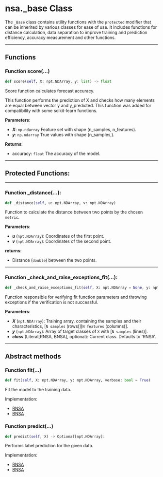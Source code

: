 # nsa._base Class

The ``_Base`` class contains utility functions with the ``protected`` modifier that can be inherited by various classes for ease of use. It includes functions for distance calculation, data separation to improve training and prediction efficiency, accuracy measurement and other functions.

---

## Functions

### Function score(...)

```python
def score(self, X: npt.NDArray, y: list) -> float
```
Score function calculates forecast accuracy.

This function performs the prediction of X and checks how many elements are equal between vector y and y_predicted. 
This function was added for compatibility with some scikit-learn functions.

**Parameters**:
+ ***X***: ``np.ndarray``
    Feature set with shape (n_samples, n_features).
+ ***y***: ``np.ndarray``
    True values with shape (n_samples,).

**Returns**:

+ accuracy: ``float`` The accuracy of the model.

---

## Protected Functions:

---

### Function _distance(...):

```python
def _distance(self, u: npt.NDArray, v: npt.NDArray)
```

Function to calculate the distance between two points by the chosen ``metric``.

**Parameters**:
* ***u*** (``npt.NDArray``): Coordinates of the first point.
* ***v*** (``npt.NDArray``): Coordinates of the second point.

**returns**:
* Distance (``double``) between the two points.

---

### Function _check_and_raise_exceptions_fit(...):
```python
def _check_and_raise_exceptions_fit(self, X: npt.NDArray = None, y: npt.NDArray = None, _class_: Literal['RNSA', 'BNSA'] = 'RNSA')
```
Function responsible for verifying fit function parameters and throwing exceptions if the verification is not successful.

**Parameters**:
* ***X*** (``npt.NDArray``): Training array, containing the samples and their characteristics, [``N samples`` (rows)][``N features`` (columns)].
* ***y*** (``npt.NDArray``): Array of target classes of ``X`` with [``N samples`` (lines)].
* ***_class_*** (Literal[RNSA, BNSA], optional): Current class. Defaults to 'RNSA'.

---

## Abstract methods

### Function fit(...)

```python
def fit(self, X: npt.NDArray, y: npt.NDArray, verbose: bool = True)
```

Fit the model to the training data.

Implementation:

- [RNSA](../../classes/Negative%20Selection/RNSA.md#function-fit)
- [BNSA](../../classes/Negative%20Selection/BNSA.md#function-fit)



### Function predict(...)

```python
def predict(self, X) -> Optional[npt.NDArray]:
```

Performs label prediction for the given data.

Implementation:

- [RNSA](../../classes/Negative%20Selection/RNSA.md#function-predict)
- [BNSA](../../classes/Negative%20Selection/BNSA.md#function-predict)